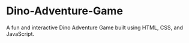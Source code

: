 # Dino-Adventure-Game
A fun and interactive Dino Adventure Game built using HTML, CSS, and JavaScript.
